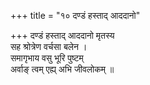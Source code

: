 +++
title = "१० दण्डं हस्ताद् आददानो"

+++
दण्डं हस्ताद् आददानो मृतस्य  
सह श्रोत्रेण वर्चसा बलेन ।  
समागृभाय वसु भूरि पुष्टम्  
अर्वाङ् त्वम् एह्य् अभि जीवलोकम् ॥